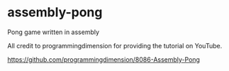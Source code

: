 # assembly-pong
Pong game written in assembly

All credit to programmingdimension for providing the tutorial on YouTube.

https://github.com/programmingdimension/8086-Assembly-Pong

